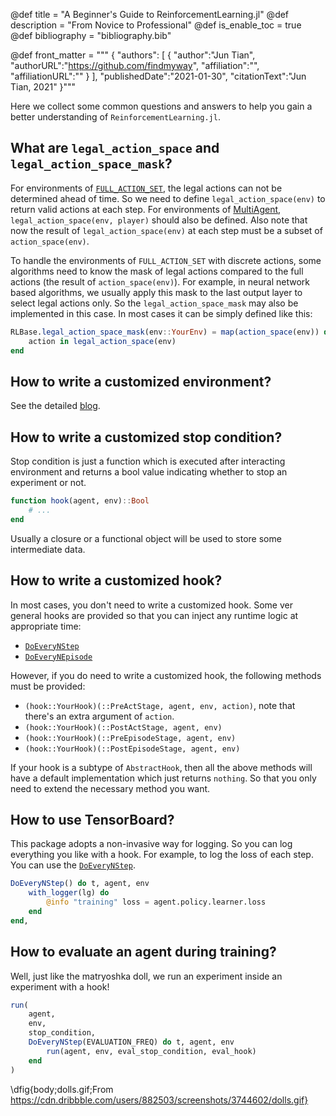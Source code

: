 @def title = "A Beginner's Guide to ReinforcementLearning.jl"
@def description = "From Novice to Professional"
@def is_enable_toc = true
@def bibliography = "bibliography.bib"

@def front_matter = """
    {
        "authors": [
            {
                "author":"Jun Tian",
                "authorURL":"https://github.com/findmyway",
                "affiliation":"",
                "affiliationURL":""
            }
        ],
        "publishedDate":"2021-01-30",
        "citationText":"Jun Tian, 2021"
    }"""

Here we collect some common questions and answers to help you gain a better
understanding of `ReinforcementLearning.jl`.

## What are `legal_action_space` and `legal_action_space_mask`?

For environments of
[`FULL_ACTION_SET`](https://juliareinforcementlearning.org/ReinforcementLearning.jl/latest/rl_base/#ReinforcementLearningBase.FULL_ACTION_SET),
the legal actions can not be determined ahead of time. So we need to define
`legal_action_space(env)` to return valid actions at each step. For environments
of
[MultiAgent](https://juliareinforcementlearning.org/ReinforcementLearning.jl/latest/rl_base/#ReinforcementLearningBase.MultiAgent-Tuple{Integer}),
`legal_action_space(env, player)` should also be defined. Also note that now the
result of `legal_action_space(env)` at each step must be a subset of
`action_space(env)`.

To handle the environments of `FULL_ACTION_SET` with discrete actions, some
algorithms need to know the mask of legal actions compared to the full actions
(the result of `action_space(env)`). For example, in neural network based
algorithms, we usually apply this mask to the last output layer to select legal
actions only. So the `legal_action_space_mask` may also be implemented in this
case. In most cases it can be simply defined like this:

```julia
RLBase.legal_action_space_mask(env::YourEnv) = map(action_space(env)) do action
    action in legal_action_space(env)
end
```

## How to write a customized environment?

See the detailed [blog](/blog/how_to_write_a_customized_environment/).

## How to write a customized stop condition?

Stop condition is just a function which is executed after interacting environment and returns a bool value indicating whether to stop an experiment or not.

```julia
function hook(agent, env)::Bool
    # ...
end
```

Usually a closure or a functional object will be used to store some intermediate data.

## How to write a customized hook?

In most cases, you don't need to write a customized hook. Some ver general hooks are provided so that you can inject any runtime logic at appropriate time:

- [`DoEveryNStep`](https://juliareinforcementlearning.org/ReinforcementLearning.jl/latest/rl_core/#ReinforcementLearningCore.DoEveryNStep)
- [`DoEveryNEpisode`](https://juliareinforcementlearning.org/ReinforcementLearning.jl/latest/rl_core/#ReinforcementLearningCore.DoEveryNEpisode)

However, if you do need to write a customized hook, the following methods must be provided:

- `(hook::YourHook)(::PreActStage, agent, env, action)`, note that there's an extra argument of `action`.
- `(hook::YourHook)(::PostActStage, agent, env)`
- `(hook::YourHook)(::PreEpisodeStage, agent, env)`
- `(hook::YourHook)(::PostEpisodeStage, agent, env)`

If your hook is a subtype of `AbstractHook`, then all the above methods will have a default implementation which just returns `nothing`. So that you only need to extend the necessary method you want.

## How to use TensorBoard?

This package adopts a non-invasive way for logging. So you can log everything you like with a hook. For example, to log the loss of each step. You can use the [`DoEveryNStep`](https://juliareinforcementlearning.org/ReinforcementLearning.jl/latest/rl_core/#ReinforcementLearningCore.DoEveryNStep).

```julia
DoEveryNStep() do t, agent, env
    with_logger(lg) do
        @info "training" loss = agent.policy.learner.loss
    end
end,
```

## How to evaluate an agent during training?

Well, just like the matryoshka doll, we run an experiment inside an experiment with a hook!

```julia
run(
    agent,
    env,
    stop_condition,
    DoEveryNStep(EVALUATION_FREQ) do t, agent, env
        run(agent, env, eval_stop_condition, eval_hook)
    end
)
```

\dfig{body;dolls.gif;From https://cdn.dribbble.com/users/882503/screenshots/3744602/dolls.gif}
